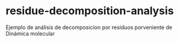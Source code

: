 # residue-decomposition-analysis
Ejemplo de análisis de decomposicion por residuos porveniente de Dinámica molecular
